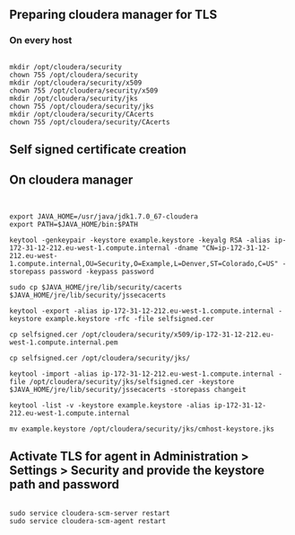 ## Preparing cloudera manager for TLS
### On every host
<pre><code>
mkdir /opt/cloudera/security
chown 755 /opt/cloudera/security
mkdir /opt/cloudera/security/x509
chown 755 /opt/cloudera/security/x509
mkdir /opt/cloudera/security/jks
chown 755 /opt/cloudera/security/jks
mkdir /opt/cloudera/security/CAcerts
chown 755 /opt/cloudera/security/CAcerts
</code></pre>
## Self signed certificate creation
## On cloudera manager
<pre><code>

export JAVA_HOME=/usr/java/jdk1.7.0_67-cloudera
export PATH=$JAVA_HOME/bin:$PATH

keytool -genkeypair -keystore example.keystore -keyalg RSA -alias ip-172-31-12-212.eu-west-1.compute.internal -dname "CN=ip-172-31-12-212.eu-west-1.compute.internal,OU=Security,O=Example,L=Denver,ST=Colorado,C=US" -storepass password -keypass password

sudo cp $JAVA_HOME/jre/lib/security/cacerts $JAVA_HOME/jre/lib/security/jssecacerts

keytool -export -alias ip-172-31-12-212.eu-west-1.compute.internal -keystore example.keystore -rfc -file selfsigned.cer

cp selfsigned.cer /opt/cloudera/security/x509/ip-172-31-12-212.eu-west-1.compute.internal.pem

cp selfsigned.cer /opt/cloudera/security/jks/

keytool -import -alias ip-172-31-12-212.eu-west-1.compute.internal -file /opt/cloudera/security/jks/selfsigned.cer -keystore $JAVA_HOME/jre/lib/security/jssecacerts -storepass changeit

keytool -list -v -keystore example.keystore -alias ip-172-31-12-212.eu-west-1.compute.internal

mv example.keystore /opt/cloudera/security/jks/cmhost-keystore.jks
</code></pre>
## Activate TLS for agent in Administration > Settings > Security and provide the keystore path and password
<pre><code>
sudo service cloudera-scm-server restart 
sudo service cloudera-scm-agent restart 
</code></pre>